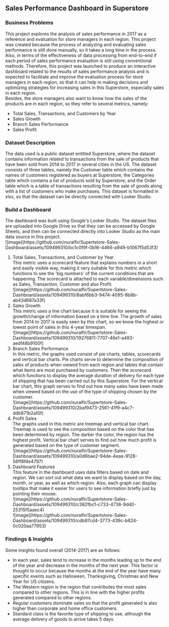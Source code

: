 <h2>Sales Performance Dashboard in Superstore</h2>
<h3>Business Problems</h3>
This project explores the analysis of sales performance in 2017 as a reference and evaluation for store managers in each region. This project was created because the process of analyzing and evaluating sales performance is still done manually, so it takes a long time in the process. Also, in terms of the effectiveness of data processing from end-to-end if each period of sales performance evaluation is still using conventional methods. Therefore, this project was launched to produce an interactive dashboard related to the results of sales performance analysis and is expected to facilitate and improve the evaluation process for store managers in each region, so that it can help in making decisions and optimizing strategies for increasing sales in this Superstore, especially sales in each region.<br>
Besides, the store managers also want to know how the sales of the products are in each region, so they refer to several metrics, namely:
<ul>
  <li>Total Sales, Transactions, and Customers by Year</li>
  <li>Sales Growth</li>
  <li>Branch Sales Performance</li>
  <li>Sales Profit</li>
</ul>

<h3>Dataset Description</h3>
The data used is a public dataset entitled Superstore, where the dataset contains information related to transactions from the sale of products that have been sold from 2014 to 2017 in several cities in the US. The dataset consists of three tables, namely the Customer table which contains the names of customers registered as buyers at Superstore; the Categories table which contains a list of products sold by Superstore; and the Order table which is a table of transactions resulting from the sale of goods along with a list of customers who make purchases. This dataset is formatted in xlsx, so that the dataset can be directly connected with Looker Studio.

<h3>Build a Dashboard</h3>
The dashboard was built using Google's Looker Studio. The dataset files are uploaded into Google Drive so that they can be accessed by Google Sheets, and then can be connected directly into Looker Studio as the main data source in this project.
<br>![image](https://github.com/nuralfir/Supertstore-Sales-Dashboard/assets/109499310/bc1c0f9f-0b16-4466-a949-b1067f5d53f3)

<ol>
  <li>Total Sales, Transactions, and Customer by Year</li>
  This metric uses a scorecard feature that explains numbers in a short and easily visible way, making it very suitable for this metric which functions to see the 'big numbers' of the     current conditions that are happening. The scorecard is attached to each variable/dimensions such as Sales, Transaction, Customer and also Profit.
  <br>![image](https://github.com/nuralfir/Supertstore-Sales-Dashboard/assets/109499310/8abf6bb3-9474-4095-8b8b-ab43d687a33f)
  <li>Sales Growth</li>
  This metric uses a line chart because it is suitable for seeing the growth/change of information based on a time line. The growth of sales from 2014 to 2017 is easily seen by this       chart, so we know the highest or lowest point of sales in this 4-year timespan.
  <br>![image](https://github.com/nuralfir/Supertstore-Sales-Dashboard/assets/109499310/19276811-7707-46e1-a483-aedf48b9100f)
  <li>Branch Sales Performance</li>
  In this metric, the graphs used consist of pie charts, tables, scorecards and vertical bar charts. Pie charts serve to determine the composition of sales of products when viewed from    each region and tables that contain what items are most purchased by customers. Then the scorecard which functions to display the average duration of delivery for each type of           shipping that has been carried out by this Superstore. For the vertical bar chart, this graph serves to find out how many sales have been made when viewed based on the use of the type   of shipping chosen by the customer.
  <br>![image](https://github.com/nuralfir/Supertstore-Sales-Dashboard/assets/109499310/2baf9473-2561-41f9-a4c7-ddb871b2a10f)
  <li>Profit Sales</li>
  The graphs used in this metric are treemap and vertical bar chart. Treemap is used to see the composition based on the color that has been determined by region. The darker the color,    the region has the highest profit. Vertical bar chart serves to find out how much profit is generated based on the type of customer segment.
  <br>![image](https://github.com/nuralfir/Supertstore-Sales-Dashboard/assets/109499310/a0d6bae2-94de-4eaa-9128-58ff8f4e4797)
  <li>Dashboard Features</li>
  This feature in the dashboard uses data filters based on date and region. We can sort out what data we want to display based on the day, month, or year, as well as which region. Also,   each graph can display tooltips that make it easier for users to see information briefly just by pointing their mouse.
  <br>![image](https://github.com/nuralfir/Supertstore-Sales-Dashboard/assets/109499310/c382fbc1-c733-4736-9dd0-25315f5aaec4)
  <br>![image](https://github.com/nuralfir/Supertstore-Sales-Dashboard/assets/109499310/cdb97cd4-3773-439c-b824-0c020aa77953)
</ol>

<h3>Findings & Insights</h3>
Some insights found overall (2014-2017) are as follows:
<ul>
  <li>In each year, sales tend to increase in the months leading up to the end of the year and decrease in the months of the next year. This factor is thought to occur because the months at the end of the year have many specific events such as Halloween, Thanksgiving, Christmas and New Year for US citizens.</li>
  <li>The Western region is the region that contributes the most sales compared to other regions. This is in line with the higher profits generated compared to other regions.</li>
  <li>Regular customers dominate sales so that the profit generated is also higher than corporate and home office customers.</li>
  <li>Standard class is the favorite type of shipping to use, although the average delivery of goods to arrive takes 5 days.</li>
</ul>
